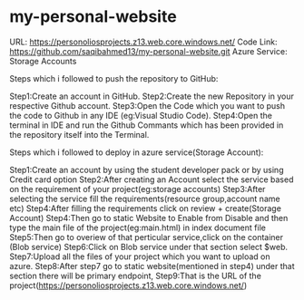 # my-personal-website
URL: https://personoliosprojects.z13.web.core.windows.net/
Code Link: https://github.com/saqibahmed13/my-personal-website.git 
Azure Service: Storage Accounts

Steps which i followed to push the repository to GitHub:

Step1:Create an account in GitHub.
Step2:Create the new Repository in your respective Github account.
Step3:Open the Code which you want to push the code to Github in any IDE (eg:Visual Studio Code).
Step4:Open the terminal in IDE and run the Github Commants which has been provided in the repository itself into the Terminal.


Steps which i followed to deploy in azure service(Storage Account):

Step1:Create an account by using the student developer pack or by using Credit card option
Step2:After creating an Account select the service based on the requirement of your project(eg:storage accounts)
Step3:After selecting the service fill the requirements(resource group,account name etc)
Step4:After filling the requirements click on review + create(Storage Account)
Step4:Then go to static Website to Enable from Disable and then type the main file of the project(eg:main.html) in index document file
Step5:Then go to overiew of that perticular service,click on the container (Blob service)
Step6:Click on Blob service under that section select $web.
Step7:Upload all the files of your project which you want to upload on azure.
Step8:After step7 go to static website(mentioned in step4) under that section there will be primary endpoint, 
Step9:That is the URL of the project(https://personoliosprojects.z13.web.core.windows.net/)
